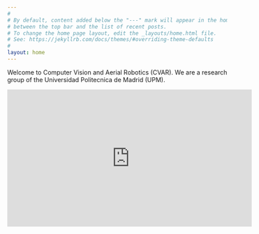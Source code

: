```yaml
---
#
# By default, content added below the "---" mark will appear in the home page
# between the top bar and the list of recent posts.
# To change the home page layout, edit the _layouts/home.html file.
# See: https://jekyllrb.com/docs/themes/#overriding-theme-defaults
#
layout: home
---
```


Welcome to Computer Vision and Aerial Robotics (CVAR). We are a research group of the Universidad Politecnica de Madrid (UPM).

<iframe width="560" height="315" src="https://www.youtube.com/embed/jLuoK4w8L1Y" frameborder="0" allow="accelerometer; autoplay; encrypted-media; gyroscope; picture-in-picture" allowfullscreen></iframe>
